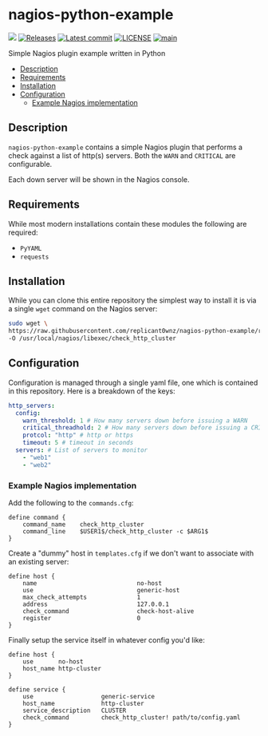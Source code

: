 # nagios-python-example
![](https://github.com/replicant0wnz/nagios-python-example/actions/workflows/release.yml/badge.svg)
[![Releases](https://img.shields.io/github/v/release/replicant0wnz/nagios-python-example)](https://github.com/replicant0wnz/nagios-python-example/releases)
[![Latest commit](https://img.shields.io/github/last-commit/replicant0wnz/nagios-python-example)](https://github.com/replicant0wnz/nagios-python-example/commits/main)
[![LICENSE](https://img.shields.io/github/license/replicant0wnz/nagios-python-example)](https://github.com/replicant0wnz/nagios-python-example/blob/main/LICENSE)
[![main](https://github.com/replicant0wnz/nagios-python-example/actions/workflows/main.yml/badge.svg)](https://github.com/replicant0wnz/nagios-python-example/actions/workflows/main.yml)

Simple Nagios plugin example written in Python

* [Description](#description)
* [Requirements](#requirements)
* [Installation](#installation)
* [Configuration](#configuration)
   + [Example Nagios implementation ](#example-nagios-impimentation)


## Description

`nagios-python-example` contains a simple Nagios plugin that performs a check
against a list of http(s) servers. Both the `WARN` and `CRITICAL` are configurable.

Each down server will be shown in the Nagios console.

## Requirements

While most modern installations contain these modules the following are required:

- `PyYAML`
- `requests`

## Installation

While you can clone this entire repository the simplest way to install it is via a
single `wget` command on the Nagios server:

```bash
sudo wget \
https://raw.githubusercontent.com/replicant0wnz/nagios-python-example/refs/heads/main/src/http_cluster/http_cluster.py \
-O /usr/local/nagios/libexec/check_http_cluster
```

## Configuration

Configuration is managed through a single yaml file, one which is contained in this repository. Here
is a breakdown of the keys:

```yaml
http_servers:
  config:
    warn_threshold: 1 # How many servers down before issuing a WARN
    critical_threadhold: 2 # How many servers down before issuing a CRITICAL
    protcol: "http" # http or https
    timeout: 5 # timeout in seconds
  servers: # List of servers to monitor
    - "web1"
    - "web2"
```

### Example Nagios implementation 

Add the following to the `commands.cfg`:

```
define command {
    command_name    check_http_cluster
    command_line    $USER1$/check_http_cluster -c $ARG1$
}
```

Create a "dummy" host in `templates.cfg` if we don't want to associate with an existing server:

```
define host {
    name                            no-host
    use                             generic-host
    max_check_attempts              1
    address                         127.0.0.1 
    check_command                   check-host-alive
    register                        0
}
```

Finally setup the service itself in whatever config you'd like:

```
define host {
    use       no-host
    host_name http-cluster
}

define service {
    use                   generic-service
    host_name             http-cluster 
    service_description   CLUSTER 
    check_command         check_http_cluster! path/to/config.yaml
}
```
